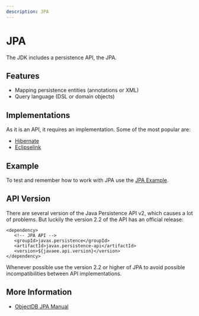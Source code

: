 ```yaml
---
description: JPA
---
```


# JPA

The JDK includes a persistence API, the JPA.

## Features

* Mapping persistence entities \(annotations or XML\)
* Query language \(DSL or domain objects\)

## Implementations

As it is an API, it requires an implementation. Some of the most popular are:

* [Hibernate](http://hibernate.org/)
* [Eclipselink](http://www.eclipse.org/eclipselink/)

## Example

To test and remember how to work with JPA use the [JPA Example](https://github.com/Bernardo-MG/jpa-example).

## API Version

There are several version of the Java Persistence API v2, which causes a lot of problems. But luckily the version 2.2 of the API has an official release:

```markup
<dependency>
   <!-- JPA API -->
   <groupId>javax.persistence</groupId>
   <artifactId>javax.persistence-api</artifactId>
   <version>${javaee.api.version}</version>
</dependency>
```

Whenever possible use the version 2.2 or higher of JPA to avoid possible incompatibilities between API implementations.

## More Information

* [ObjectDB JPA Manual](https://www.objectdb.com/java/jpa)

